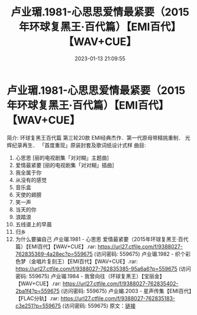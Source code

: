 ﻿---
title: 卢业瑂.1981-心思思爱情最紧要（2015年环球复黑王·百代篇）【EMI百代】【WAV+CUE】
date: 2023-01-13 21:09:55
categories: WAV车载音乐、镜像
tags: 华语中文
---
# 卢业瑂.1981-心思思爱情最紧要（2015年环球复黑王·百代篇）【EMI百代】【WAV+CUE】

简介:
环球复黑王百代篇 第三轮20款
EMI经典杰作．第一代原母带精挑重制．
光辉纪录再生． 「首度重现」原装封套及歌词纸设计式样
曲目:
01. 心思思 [丽的电视剧集「对对糊」主题曲]
02. 爱情最紧要 [丽的电视剧集「对对糊」插曲]
03. 我全属于你
04. 从没有的感觉
05. 音乐盒
06. 天使的翅膀
07. 笑一声
08. 当天的你
09. 浪踏浪
10. 五线谱上的早晨
11. 归乡
12. 为什么要骗自己
卢业瑂.1981 - 心思思
爱情最紧要（2015年环球复黑王·百代篇）【EMI百代】【WAV+CUE】.rar: https://url27.ctfile.com/f/9388027-762835369-4a28ec?p=559675
(访问密码: 559675)
卢业瑂.1982 - 织个彩色梦（金唱片复刻王）【EMI百代】【WAV+CUE】.rar: https://url27.ctfile.com/f/9388027-762835385-95a6a6?p=559675
(访问密码: 559675)
卢业瑂.1984 - 我曾向往（环球复黑王）【宝丽金】【WAV+CUE】.rar: https://url27.ctfile.com/f/9388027-762835402-2ba1f4?p=559675
(访问密码: 559675)
卢业媚.2003 - 星声传集【EMI百代】【FLAC分轨】.rar: https://url27.ctfile.com/f/9388027-762835183-c3e251?p=559675
(访问密码: 559675)
原文：[链接](https://blog.sina.com.cn/s/blog_1647c7e76010310om.html)